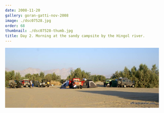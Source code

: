 ```yaml
---
date: 2008-11-20
gallery: goran-gatti-nov-2008
image: ./dsc07528.jpg
order: 68
thumbnail: ./dsc07528-thumb.jpg
title: Day 2. Morning at the sandy campsite by the Hingol river.
---
```


![Day 2. Morning at the sandy campsite by the Hingol river.](./dsc07528.jpg)